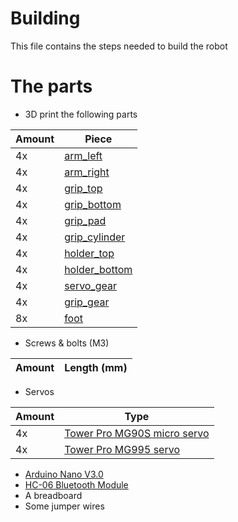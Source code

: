 # Building
This file contains the steps needed to build the robot

# The parts

* 3D print the following parts

Amount | Piece
--- | ---
4x | [arm_left](https://github.com/twinone/rubik-robot/blob/master/scad/build/arm_left.stl)
4x | [arm_right](https://github.com/twinone/rubik-robot/blob/master/scad/build/arm_right.stl)
4x | [grip_top](https://github.com/twinone/rubik-robot/blob/master/scad/build/grip_top.stl)
4x | [grip_bottom](https://github.com/twinone/rubik-robot/blob/master/scad/build/grip_bottom.stl)
4x | [grip_pad](https://github.com/twinone/rubik-robot/blob/master/scad/build/grip_pad.stl)
4x | [grip_cylinder](https://github.com/twinone/rubik-robot/blob/master/scad/build/grip_cylinder.stl)
4x | [holder_top](https://github.com/twinone/rubik-robot/blob/master/scad/build/holder_top.stl)
4x | [holder_bottom](https://github.com/twinone/rubik-robot/blob/master/scad/build/holder_bottom.stl)
4x | [servo_gear](https://github.com/twinone/rubik-robot/blob/master/scad/build/servo_gear.stl)
4x | [grip_gear](https://github.com/twinone/rubik-robot/blob/master/scad/build/grip_gear.stl)
8x | [foot](https://github.com/twinone/rubik-robot/blob/master/scad/build/foot.stl)

* Screws & bolts (M3)

Amount | Length (mm)
--- | ---

* Servos

Amount | Type
--- | ---
4x | [Tower Pro MG90S micro servo](http://www.aliexpress.com/item/New-MG90S-Gear-Metal-Servo-Micro-Servo-For-Boat-Car-Plane-Helicopter/32627521737.html)
4x | [Tower Pro MG995 servo](http://www.aliexpress.com/item/Towerpro-Servos-Digital-MG995-Servo-Metal-Gear-for-Arduino-Board-DIY-Smart-Vehicle-Helicopter-Airplane-Aeroplane/32465724289.html?spm=2114.01010208.3.20.8k8Rny&ws_ab_test=searchweb201556_0,searchweb201602_1_10037_10017_507_10032_401,searchweb201603_6&btsid=a9de8b50-e2ea-4e2f-8265-d85bdd6a58ad)

* [Arduino Nano V3.0](http://www.aliexpress.com/item/Nano-CH340-ATmega328P-MicroUSB-Compatible-for-Arduino-Nano-V3/32572612009.html?spm=2114.01010208.3.1.kR0wPs&ws_ab_test=searchweb201556_0,searchweb201602_1_10037_10017_507_10032_401,searchweb201603_6&btsid=996c5237-8b2a-4063-bbd8-3e84b59453f0)
* [HC-06 Bluetooth Module](http://www.aliexpress.com/item/Free-shipping-HC06-HC-06-Wireless-Serial-4-Pin-Bluetooth-RF-Transceiver-Module-RS232-TTL-for/32446248487.html?spm=2114.01010208.3.1.6oaKXn&ws_ab_test=searchweb201556_0,searchweb201602_1_10037_10017_507_10032_401,searchweb201603_6&btsid=b3f8c97e-f215-4245-b35a-6c0416e155e0)
* A breadboard
* Some jumper wires

